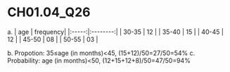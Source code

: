 # CH01.04_Q26 #

a. 
|  age  | frequency|
|:-----:|:--------:|
| 30-35 |    12    |
| 35-40 |    15    |
| 40-45 |    12    |
| 45-50 |    08    |
| 50-55 |    03    |

b. Propotion: 35≤age (in months)<45, (15+12)/50=27/50=54%
c. Probability: age (in months)<50, (12+15+12+8)/50=47/50=94%
